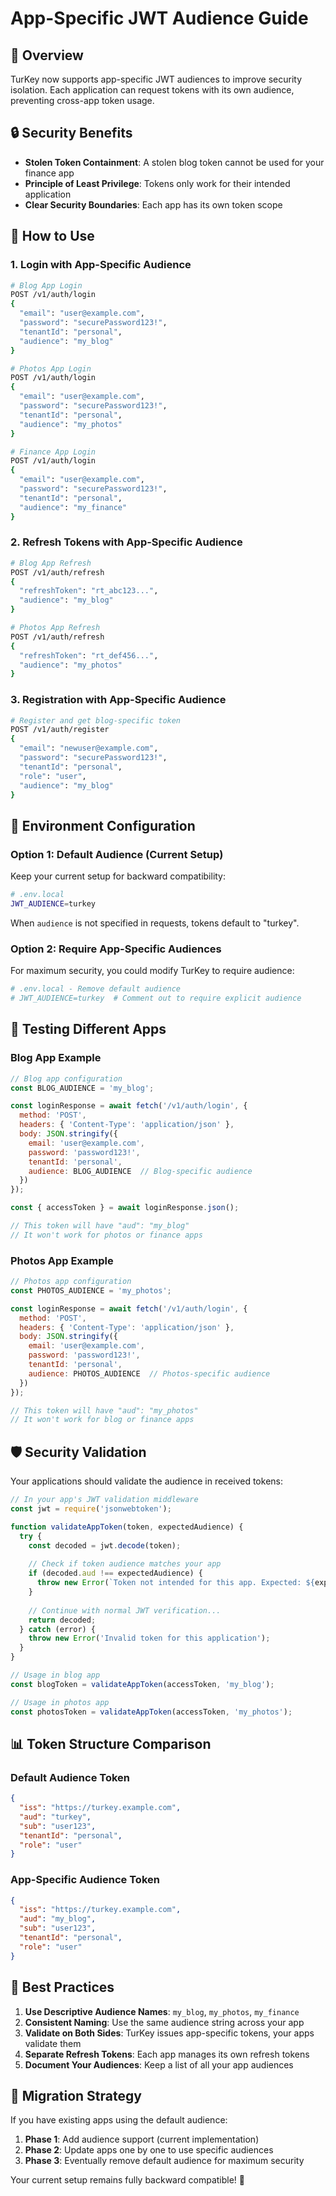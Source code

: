 # App-Specific JWT Audience Guide

## 🎯 **Overview**

TurKey now supports app-specific JWT audiences to improve security isolation. Each application can request tokens with its own audience, preventing cross-app token usage.

## 🔒 **Security Benefits**

- **Stolen Token Containment**: A stolen blog token cannot be used for your finance app
- **Principle of Least Privilege**: Tokens only work for their intended application
- **Clear Security Boundaries**: Each app has its own token scope

## 🚀 **How to Use**

### **1. Login with App-Specific Audience**

```bash
# Blog App Login
POST /v1/auth/login
{
  "email": "user@example.com",
  "password": "securePassword123!",
  "tenantId": "personal",
  "audience": "my_blog"
}

# Photos App Login
POST /v1/auth/login
{
  "email": "user@example.com", 
  "password": "securePassword123!",
  "tenantId": "personal",
  "audience": "my_photos"
}

# Finance App Login
POST /v1/auth/login
{
  "email": "user@example.com",
  "password": "securePassword123!",
  "tenantId": "personal", 
  "audience": "my_finance"
}
```

### **2. Refresh Tokens with App-Specific Audience**

```bash
# Blog App Refresh
POST /v1/auth/refresh
{
  "refreshToken": "rt_abc123...",
  "audience": "my_blog"
}

# Photos App Refresh  
POST /v1/auth/refresh
{
  "refreshToken": "rt_def456...",
  "audience": "my_photos"
}
```

### **3. Registration with App-Specific Audience**

```bash
# Register and get blog-specific token
POST /v1/auth/register
{
  "email": "newuser@example.com",
  "password": "securePassword123!",
  "tenantId": "personal",
  "role": "user",
  "audience": "my_blog"
}
```

## 🔧 **Environment Configuration**

### **Option 1: Default Audience (Current Setup)**
Keep your current setup for backward compatibility:

```bash
# .env.local
JWT_AUDIENCE=turkey
```

When `audience` is not specified in requests, tokens default to "turkey".

### **Option 2: Require App-Specific Audiences**
For maximum security, you could modify TurKey to require audience:

```bash
# .env.local - Remove default audience
# JWT_AUDIENCE=turkey  # Comment out to require explicit audience
```

## 🧪 **Testing Different Apps**

### **Blog App Example**
```javascript
// Blog app configuration
const BLOG_AUDIENCE = 'my_blog';

const loginResponse = await fetch('/v1/auth/login', {
  method: 'POST',
  headers: { 'Content-Type': 'application/json' },
  body: JSON.stringify({
    email: 'user@example.com',
    password: 'password123!',
    tenantId: 'personal',
    audience: BLOG_AUDIENCE  // Blog-specific audience
  })
});

const { accessToken } = await loginResponse.json();

// This token will have "aud": "my_blog"
// It won't work for photos or finance apps
```

### **Photos App Example**
```javascript
// Photos app configuration  
const PHOTOS_AUDIENCE = 'my_photos';

const loginResponse = await fetch('/v1/auth/login', {
  method: 'POST',
  headers: { 'Content-Type': 'application/json' },
  body: JSON.stringify({
    email: 'user@example.com',
    password: 'password123!', 
    tenantId: 'personal',
    audience: PHOTOS_AUDIENCE  // Photos-specific audience
  })
});

// This token will have "aud": "my_photos"
// It won't work for blog or finance apps
```

## 🛡️ **Security Validation**

Your applications should validate the audience in received tokens:

```javascript
// In your app's JWT validation middleware
const jwt = require('jsonwebtoken');

function validateAppToken(token, expectedAudience) {
  try {
    const decoded = jwt.decode(token);
    
    // Check if token audience matches your app
    if (decoded.aud !== expectedAudience) {
      throw new Error(`Token not intended for this app. Expected: ${expectedAudience}, Got: ${decoded.aud}`);
    }
    
    // Continue with normal JWT verification...
    return decoded;
  } catch (error) {
    throw new Error('Invalid token for this application');
  }
}

// Usage in blog app
const blogToken = validateAppToken(accessToken, 'my_blog');

// Usage in photos app  
const photosToken = validateAppToken(accessToken, 'my_photos');
```

## 📊 **Token Structure Comparison**

### **Default Audience Token**
```json
{
  "iss": "https://turkey.example.com",
  "aud": "turkey",
  "sub": "user123",
  "tenantId": "personal",
  "role": "user"
}
```

### **App-Specific Audience Token**  
```json
{
  "iss": "https://turkey.example.com",
  "aud": "my_blog",
  "sub": "user123", 
  "tenantId": "personal",
  "role": "user"
}
```

## 🎯 **Best Practices**

1. **Use Descriptive Audience Names**: `my_blog`, `my_photos`, `my_finance`
2. **Consistent Naming**: Use the same audience string across your app
3. **Validate on Both Sides**: TurKey issues app-specific tokens, your apps validate them
4. **Separate Refresh Tokens**: Each app manages its own refresh tokens
5. **Document Your Audiences**: Keep a list of all your app audiences

## 🔄 **Migration Strategy**

If you have existing apps using the default audience:

1. **Phase 1**: Add audience support (current implementation)
2. **Phase 2**: Update apps one by one to use specific audiences  
3. **Phase 3**: Eventually remove default audience for maximum security

Your current setup remains fully backward compatible! 🦃